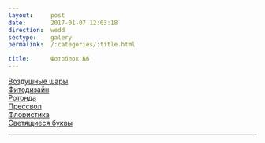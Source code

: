 ```yaml
---
layout:     post
date:       2017-01-07 12:03:18
direction:  wedd
sectype:    galery
permalink:  /:categories/:title.html

title:      Фотоблок №6
---
```


<section class="wedd_galery">                       
    <div id="fotoblock-6" class="owl-carousel owl-theme same_galery">
        <a href="#galery" class="item"><div class="img_inline" style="background-image: url(../images/wedd/6_1.jpg)"><figcaption>Воздушные шары </figcaption></div></a>
        <a href="#galery" class="item"><div class="img_inline" style="background-image: url(../images/wedd/6_2.jpg)"><figcaption>Фитодизайн  </figcaption></div></a>
        <a href="#galery" class="item"><div class="img_inline" style="background-image: url(../images/wedd/6_3.jpg)"><figcaption>Ротонда  </figcaption></div></a>
        <a href="#galery" class="item"><div class="img_inline" style="background-image: url(../images/wedd/6_4.jpg)"><figcaption>Прессвол</figcaption></div></a>
        <a href="#galery" class="item"><div class="img_inline" style="background-image: url(../images/wedd/6_5.jpg)"><figcaption>Флористика </figcaption></div></a>
        <a href="#galery" class="item"><div class="img_inline" style="background-image: url(../images/wedd/6_6.jpg)"><figcaption>Светящиеся буквы </figcaption></div></a>
    </div>
    <div class="container">
        <hr class="style-wedd">
    </div>
</section>
